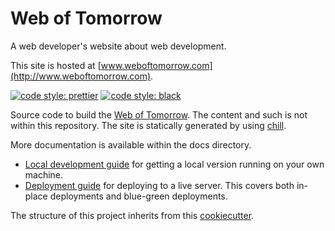 # Web of Tomorrow

A web developer's website about web development.

This site is hosted at [www.weboftomorrow.com](http://www.weboftomorrow.com).

[![code style: prettier](https://img.shields.io/badge/code%20style-prettier-ff69b4.svg)](https://github.com/prettier/prettier)
[![code style: black](https://img.shields.io/badge/code%20style-black-000000.svg)](https://github.com/python/black)

Source code to build the [Web of Tomorrow](http://www.weboftomorrow.com).  The
content and such is not within this repository.  The site is statically
generated by using [chill](https://github.com/jkenlooper/chill).

More documentation is available within the docs directory.

- [Local development guide](docs/development.md) for getting a local version
  running on your own machine.
- [Deployment guide](docs/deployment.md) for deploying to a live server. This
  covers both in-place deployments and blue-green deployments.

The structure of this project inherits from this
[cookiecutter](https://github.com/jkenlooper/cookiecutter-website).



